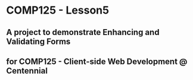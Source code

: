 # COMP125 - Lesson5

## A project to demonstrate Enhancing and Validating Forms
## for COMP125 - Client-side Web Development @ Centennial